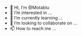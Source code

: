 - 👋 Hi, I’m @Motablu
- 👀 I’m interested in ...
- 🌱 I’m currently learning ...
- 💞️ I’m looking to collaborate on ...
- 📫 How to reach me ...

<!---
Motablu/Motablu is a ✨ special ✨ repository because its `README.md` (this file) appears on your GitHub profile.
You can click the Preview link to take a look at your changes.
---I214f386ce5ba26c67c2b95aca31bd6b286b1269d
